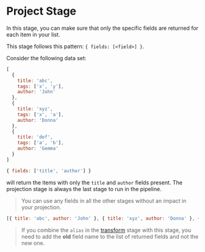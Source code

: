 # Project Stage

In this stage, you can make sure that only the specific fields are returned for each item in your list.

This stage follows this pattern: `{ fields: [<field>] }`.

Consider the following data set:

```js
[
  {
    title: 'abc',
    tags: ['x', 'y'],
    author: 'John'
  },
  {
    title: 'xyz',
    tags: ['x', 'a'],
    author: 'Donna'
  },
  {
    title: 'def',
    tags: ['a', 'b'],
    author: 'Gemma'
  }
]
```

```js
{ fields: ['title', 'author'] }
```

will return the items with only the `title` and `author` fields present. The projection stage is always the last stage to run in the pipeline.

> You can use any fields in all the other stages without an impact in your projection.

```js
[{ title: 'abc', author: 'John' }, { title: 'xyz', author: 'Donna' }, { title: 'def', author: 'Gemma' }]
```

> If you combine the `alias` in the [transform](./transform.md) stage with this stage, you need to add the **old** field name to the list of returned fields and not the new one.
